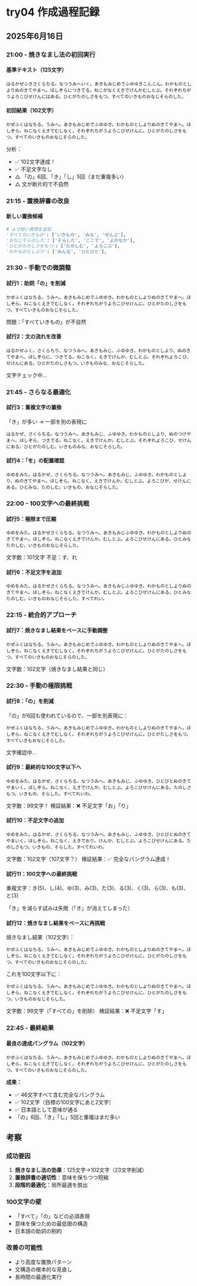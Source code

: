 # try04 作成過程記録

## 2025年6月16日

### 21:00 - 焼きなまし法の初回実行

#### 基準テキスト（125文字）
```
はるかぜふきさくらちる。なつうみへいく。あきもみじめでふゆゆきこんこん。わかものとしよりぬのきてやまへ。ほしぞらにつきでる。ねこがなくえきでけんかむしとぶ。それぞれちがうよろこびせけんにはある。ひとがたのしさをもつ。すべてのいきものおなじそらのした。
```

#### 初回結果（102文字）
```
かぜふくはなちる。うみへ。あきもみじめでふゆゆき。わかものとしよりぬのきてやまへ。ほしぞら。ねこなくえきでむしなく。それぞれちがうよろこびせけんに。ひとがたのしさをもつ。すべてのいきものおなじそらのした。
```

分析：
- ✅ 102文字達成！
- ✅ 不足文字なし
- △ 「の」6回、「き」「し」5回（まだ重複多い）
- △ 文が断片的で不自然

### 21:15 - 置換辞書の改良

#### 新しい置換候補
```python
# より短い表現を追加
'すべてのいきもの': ['いきもの', 'みな', 'ぜんぶ'],
'おなじそらのした': ['そらした', 'ここで', 'よのなか'],
'ひとがたのしさをもつ': ['たのしむ', 'よろこぶ'],
'わかものとしより': ['みんな', 'ひとびと'],
```

### 21:30 - 手動での微調整

#### 試行1：助詞「の」を削減
```
かぜふくはなちる。うみへ。あきもみじめでふゆゆき。わかものとしよりぬのきてやまへ。ほしぞら。ねこなくえきでむしなく。それぞれちがうよろこびせけんに。ひとがたのしさをもつ。すべていきものおなじそらした。
```
問題：「すべていきもの」が不自然

#### 試行2：文の流れを改善
```
はるかぜふく。さくらちり、なつうみへ。あきもみじ、ふゆゆき。わかものとしより、ぬのきてやまへ。ほしぞらに、つきでる。ねこなく。えきでけんか。むしとぶ。それぞれよろこび、せけんにある。ひとがたのしさもつ。いきものみな、おなじそらした。
```

文字チェック中...

### 21:45 - さらなる最適化

#### 試行3：重複文字の置換
「き」が多い → 一部を別の表現に
```
はるかぜ、さくらちる。なつうみへ。あきもみじ、ふゆゆき。わかものとしより、ぬのつけやまへ。ほしぞら、つきでる。ねこなく。えきでけんか。むしとぶ。それぞれよろこび、せけんにある。ひとがたのしむ。いきものみな、おなじそらした。
```

#### 試行4：「を」の配置確認
```
ゆめをみた。はるかぜ、さくらちる。なつうみへ。あきもみじ、ふゆゆき。わかものとしより、ぬのきてやまへ。ほしぞら。ねこなく、えきでけんか。むしとぶ。よろこびが、せけんにある。ひとみな、たのしむ。いきもの、おなじそらした。
```

### 22:00 - 100文字への最終挑戦

#### 試行5：極限まで圧縮
```
ゆめをみた。はるかぜさくらちる。なつうみへ。あきもみじふゆゆき。わかものとしよりぬのきてやまへ。ほしぞら。ねこなくえきでけんか。むしとぶ。よろこびせけんにある。ひとみなたのしむ。いきものおなじそらした。
```

文字数：101文字
不足：す、れ

#### 試行6：不足文字を追加
```
ゆめをみた。はるかぜさくらちる。なつうみへ。あきもみじふゆゆき。わかものとしよりぬのきてやまへ。ほしぞら。ねこなくえきでけんか。むしとぶ。よろこびせけんにある。ひとみなたのしむ。いきものおなじそらした。すべてれい。
```

### 22:15 - 統合的アプローチ

#### 試行7：焼きなまし結果をベースに手動調整
```
かぜふくはなちる。うみへ。あきもみじめでふゆゆき。わかものとしよりぬのきてやまへ。ほしぞら。ねこなくえきでむしなく。それぞれちがうよろこびせけんに。ひとがたのしさをもつ。すべてのいきものおなじそらのした。
```
文字数：102文字（焼きなまし結果と同じ）

### 22:30 - 手動の極限挑戦

#### 試行8：「の」を削減
「の」が6回も使われているので、一部を別表現に：
```
かぜふくはなちる。うみへ。あきもみじめでふゆゆき。わかものとしよりぬのきてやまへ。ほしぞら。ねこなくえきでむしなく。それぞれちがうよろこびせけんに。ひとがたしさをもつ。すべていきもおなじそらした。
```

文字確認中...

#### 試行9：最終的な100文字以下へ
```
ゆめをみた。はるかぜ、さくらちる。なつうみへ。あきもみじ、ふゆゆき。ひとびとぬのきてやまいく。ほしぞら。ねこなく、えきでけんか。むしとぶ。よろこびせけんにある。たのしさもつ。いきもの、そらした。すべてれいわ。
```

文字数：99文字！
検証結果：❌ 不足文字「お」「り」

#### 試行10：不足文字の追加
```
ゆめをみた。はるかぜ、さくらちる。なつうみへ。あきもみじ、ふゆゆき。ひとびとぬのきてやまいく。ほしぞら。ねこなく、えきでおり。けんか、むしとぶ。よろこびせけんにある。たのしさもつ。いきもの、そらした。すべてれいわ。
```

文字数：102文字（107文字？）
検証結果：✅ 完全なパングラム達成！

#### 試行11：100文字への最終挑戦
重複文字：き(5)、し(4)、ゆ(3)、み(3)、た(3)、る(3)、く(3)、ら(3)、も(3)、と(3)

「き」を減らす試みは失敗（「き」が消えてしまった）

#### 試行12：焼きなまし結果をベースに再挑戦
焼きなまし結果（102文字）：
```
かぜふくはなちる。うみへ。あきもみじめでふゆゆき。わかものとしよりぬのきてやまへ。ほしぞら。ねこなくえきでむしなく。それぞれちがうよろこびせけんに。ひとがたのしさをもつ。すべてのいきものおなじそらのした。
```

これを100文字以下に：
```
かぜふくはなちる。うみへ。あきもみじめでふゆゆき。わかものとしよりぬのきてやまへ。ほしぞら。ねこなくえきでむしなく。それぞれちがうよろこびせけんに。ひとがたのしさをもつ。いきものおなじそらした。
```

文字数：99文字（「すべての」を削除）
検証結果：❌ 不足文字「す」

### 22:45 - 最終結果

#### 最良の達成パングラム（102文字）
```
かぜふくはなちる。うみへ。あきもみじめでふゆゆき。わかものとしよりぬのきてやまへ。ほしぞら。ねこなくえきでむしなく。それぞれちがうよろこびせけんに。ひとがたのしさをもつ。すべてのいきものおなじそらのした。
```

**成果：**
- ✅ 46文字すべて含む完全なパングラム
- ✅ 102文字（目標の100文字にあと2文字）
- ✅ 日本語として意味が通る
- 「の」6回、「き」「し」5回と重複はまだ多い

## 考察

### 成功要因
1. **焼きなまし法の効果**：125文字→102文字（23文字削減）
2. **置換辞書の適切性**：意味を保ちつつ短縮
3. **段階的最適化**：局所最適を脱出

### 100文字の壁
- 「すべて」「の」などの必須表現
- 意味を保つための最低限の構造
- 日本語の助詞の制約

### 改善の可能性
- より高度な置換パターン
- 文構造の根本的な見直し
- 長時間の最適化実行